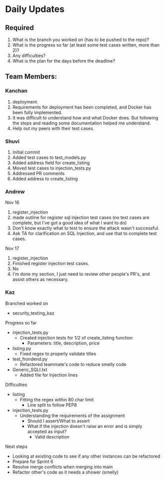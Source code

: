 # Daily Updates

## Required

1. What is the branch you worked on (has to be pushed to the repo)?
2. What is the progress so far (at least some test cases written, more than 2)?
3. Any difficulties?
4. What is the plan for the days before the deadline?

## Team Members:
### Kanchan
1. deployment. 
2. Requirements for deployment has been completed, and Docker has been fully implemented.
3. It was difficult to understand how and what Docker does. But following the steps and reading some documentation helped me understand.
4. Help out my peers with their test cases. 

### Shuvi
1. Initial commit
2. Added test cases to test_models.py
3. Added address field for create_listing
4. Moved test cases to injection_tests.py
5. Addressed PR comments
6. Added address to create_listing

### Andrew
Nov 16
1. register_injection
2. made outline for register sql injection test cases (no test cases are complete, but I've got a good idea of what I want to do)
3. Don't know exactly what to test to ensure the attack wasn't successful.
4. Ask TA for clarification on SQL Injection, and use that to complete test cases.

Nov 17
1. register_injection
2. Finished register injection test cases.
3. No
4. I'm done my section, I just need to review other people's PR's, and assist others as necessary.

### Kaz
Branched worked on
* security_testing_kaz

Progress so far
* injection_tests.py
  * Created injection tests for 1/2 of create_listing function
    * Parameters: title, description, price
* listing.py
  * Fixed regex to properly validate titles
* test_frondend.py
  * Refactored teammate's code to reduce smelly code
* Generic_SQLI.txt
  * Added file for Injection lines

Difficulties
* listing
  * Fitting the regex within 80 char limit
    * Line split to follow PEP8
* injection_tests.py
  * Understanding the requirements of the assignment
    * Should I assert/What to assert
    * What if the injection doesn't raise an error and is simply accepted as input?
      * Valid description

Next steps
* Looking at existing code to see if any other instances can be refactored
* Prepare for Sprint 6
* Resolve merge conflicts when merging into main
* Refactor other's code as it needs a shower (smelly)
